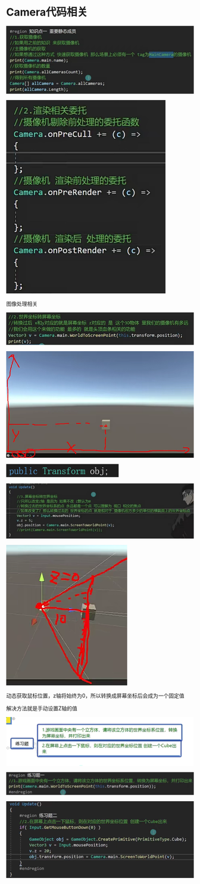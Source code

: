 # Camera代码相关

![88146f61cb0691fc29baa07a6c94cc2f.png](image/88146f61cb0691fc29baa07a6c94cc2f.png)

![bf5c329ac2f6f4ef835b88da678e638b.png](image/bf5c329ac2f6f4ef835b88da678e638b.png)

图像处理相关

![2b8cdda622c86942574a979db2d4ffca.png](image/2b8cdda622c86942574a979db2d4ffca.png)

![988c7b755ea02bc775e045db9e31288c.png](image/988c7b755ea02bc775e045db9e31288c.png)

![dbf0165ce5ec90040da272b65c8fa5a6.png](image/dbf0165ce5ec90040da272b65c8fa5a6.png)

![131b84a301af8a6af57f4a94d40297dd.png](image/131b84a301af8a6af57f4a94d40297dd.png)

![e363d79a0cef6d10d836735d560e4c12.png](image/e363d79a0cef6d10d836735d560e4c12.png)

动态获取鼠标位置，z轴将始终为0，所以转换成屏幕坐标后会成为一个固定值

解决方法就是手动设置Z轴的值

![4ae19883e0dd76672b5f9e6104a187fb.png](image/4ae19883e0dd76672b5f9e6104a187fb.png)

![b12eb263173af94e0e24d9a677adb70a.png](image/b12eb263173af94e0e24d9a677adb70a.png)

![fd41c8883f91d9e8b7079288943b1208.png](image/fd41c8883f91d9e8b7079288943b1208.png)
